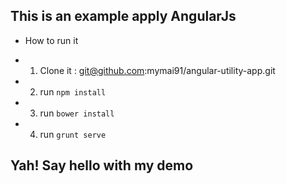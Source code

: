 ## This is an example apply AngularJs

* How to run it

* 1. Clone it : git@github.com:mymai91/angular-utility-app.git
* 2. run ``npm install``
* 3. run ``bower install``
* 4. run ``grunt serve``

## Yah! Say hello with my demo 